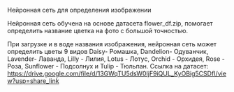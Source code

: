 ﻿Нейронная сеть для определения изображении

Нейронная сеть обучена на основе датасета flower_df.zip, помогает определить название цветка на фото с большой точностью.

При загрузке и в воде названия изображения, нейронная сеть может определить цветы 9 видов  Daisy- Ромашка, Dandelion- Одуванчик, Lavender- Лаванда, Lilly - Лилия, Lotus - Лотус, Orchid - Орхидея, Rose - Роза, Sunflower - Подсолнух и Tulip - Тюльпан.
Ссылка на датасет: https://drive.google.com/file/d/13GWqTU5dsW0IjF9iQUL_KyOBig5CSDfI/view?usp=share_link